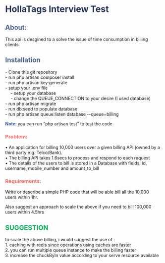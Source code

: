 <h1 style="color:#283655;">HollaTags Interview Test</h1>


<h2 style="color:#4d648d;">About:</h2>
  This api is desgined to a solve the issue of time consumption in billing clients.

<h2 style="color:#4d648d;">Installation</h2>
    - Clone this git repository <br/>
    - run php artisan composer install <br/>
    - run php artisan key:generate<br/>
- setup your .env file <br/>
       &emsp; - setup your database <br/>
       &emsp; - change the QUEUE_CONNECTION to your desire (I used database)<br/>
- run php artisan migrate <br/>
- run db:seed to populate database <br/>
- run php artisan queue:listen database --queue=billing <br/>

<strong style="color:#3b5998">Note</strong>: you can run "php artisan test" to test the code
<br/>

<h3 style="color:#ff6f69">Problem:</h2>
• An application for billing 10,000 users over a given billing API (owned by a third
party e.g. Telco/Bank). <br/>
• The billing API takes 1.6secs to process and respond to each request
<br/>• The details of the users to bill is stored in a Database with fields; id, username,
mobile_number and amount_to_bill

<h3 style="color:#ff6f69">Requirements:</h2>
Write or describe a simple PHP code that will be able bill all the 10,000 users within
1hr.

Also suggest an approach to scale the above if you need to bill 100,000 users within
4.5hrs


<h2 style="color:#00b159;">SUGGESTION</h2>
to scale the above billing, i would suggest the use of :
<br/>1. caching with redis since operations using caches are faster
<br/>2. you can run multiple queue instance to make the billing faster
<br/>3. increase the chuckByIn value according to your serve resource available
 
